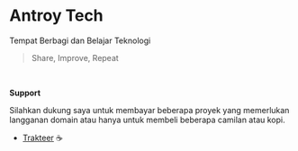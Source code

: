 # Antroy Tech

Tempat Berbagi dan Belajar Teknologi

> Share, Improve, Repeat

<br>

**Support**

Silahkan dukung saya untuk membayar beberapa proyek yang memerlukan langganan domain atau hanya untuk membeli beberapa camilan atau kopi.

- [Trakteer](https://trakteer.id/antheiz/tip) ☕️
